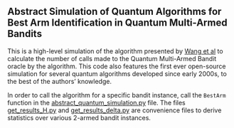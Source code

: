 ## Abstract Simulation of Quantum Algorithms for Best Arm Identification in Quantum Multi-Armed Bandits

This is a high-level simulation of the algorithm presented by [Wang et al](https://arxiv.org/abs/2007.07049v2) to calculate the number of calls made to the Quantum Multi-Armed Bandit oracle by the algorithm. This code also features the first ever open-source simulation for several quantum algorithms developed since early 2000s, to the best of the authors’ knowledge.

In order to call the algorithm for a specific bandit instance, call the `BestArm` function in the [abstract_quantum_simulation.py](abstract_quantum_simulation.py) file. The files [get_results_H.py](get_results_H.py) and [get_results_delta.py](get_results_delta.py) are convenience files to derive statistics over various 2-armed bandit instances.
